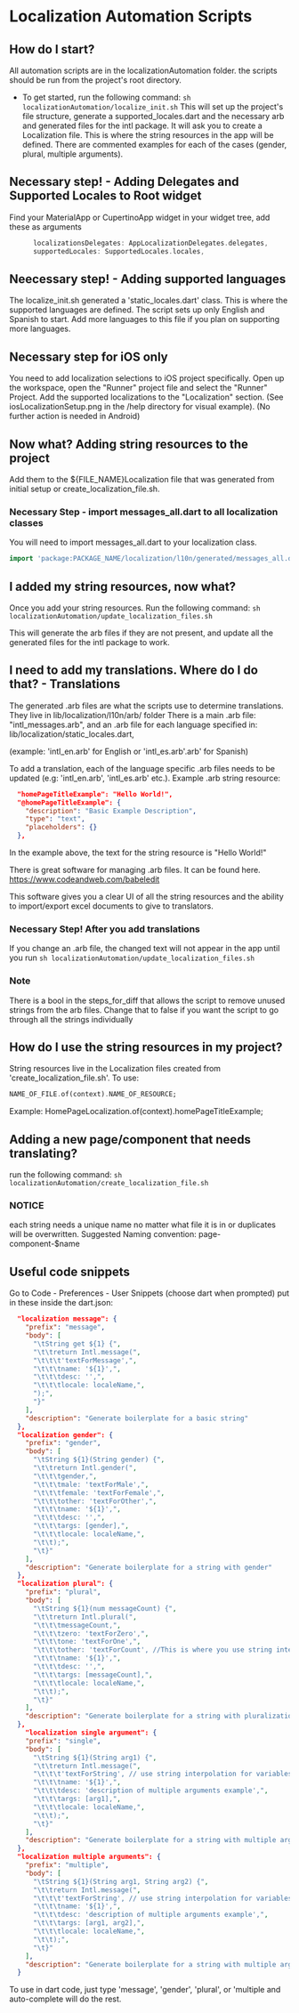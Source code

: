 # Localization Automation Scripts

## How do I start?

All automation scripts are in the localizationAutomation folder. the scripts should be run from the project's root directory.

- To get started, run the following command:
  `sh localizationAutomation/localize_init.sh`
  This will set up the project's file structure, generate a supported_locales.dart and the necessary arb and generated files for the intl package. It will ask you to create a Localization file. This is where the string resources in the app will be defined. There are commented examples for each of the cases (gender, plural, multiple arguments).

## Necessary step! - Adding Delegates and Supported Locales to Root widget

Find your MaterialApp or CupertinoApp widget in your widget tree, add these as arguments

```dart
      localizationsDelegates: AppLocalizationDelegates.delegates,
      supportedLocales: SupportedLocales.locales,
```

## Neecessary step! - Adding supported languages

The localize_init.sh generated a 'static_locales.dart' class. This is where the supported languages are defined. The script sets up only English and Spanish to start. Add more languages to this file if you plan on supporting more languages.

## Necessary step for iOS only

You need to add localization selections to iOS project specifically. Open up the workspace, open the "Runner" project file and select the "Runner" Project. Add the supported localizations to the "Localization" section. (See iosLocalizationSetup.png in the /help directory for visual example). (No further action is needed in Android)

## Now what? Adding string resources to the project

Add them to the \${FILE_NAME}Localization file that was generated from initial setup or create_localization_file.sh.

### Necessary Step - import messages_all.dart to all localization classes

You will need to import messages_all.dart to your localization class.

```dart
import 'package:PACKAGE_NAME/localization/l10n/generated/messages_all.dart';
```

## I added my string resources, now what?

Once you add your string resources. Run the following command:
`sh localizationAutomation/update_localization_files.sh`

This will generate the arb files if they are not present, and update all the generated files for the intl package to work.

## I need to add my translations. Where do I do that? - Translations

The generated .arb files are what the scripts use to determine translations. They live in lib/localization/I10n/arb/ folder
There is a main .arb file: "intl_messages.arb", and an .arb file for each language specified in: lib/localization/static_locales.dart,

(example: 'intl_en.arb' for English or 'intl_es.arb'.arb' for Spanish)

To add a translation, each of the language specific .arb files needs to be updated (e.g: 'intl_en.arb', 'intl_es.arb' etc.). Example .arb string resource:

```json
  "homePageTitleExample": "Hello World!",
  "@homePageTitleExample": {
    "description": "Basic Example Description",
    "type": "text",
    "placeholders": {}
  },
```

In the example above, the text for the string resource is "Hello World!"

There is great software for managing .arb files. It can be found here.
https://www.codeandweb.com/babeledit

This software gives you a clear UI of all the string resources and the ability to import/export excel documents to give to translators.

### Necessary Step! After you add translations

If you change an .arb file, the changed text will not appear in the app until you run
`sh localizationAutomation/update_localization_files.sh`

### Note

There is a bool in the steps_for_diff that allows the script to remove unused strings from the arb files. Change that to false if you want the script to go through all the strings individually

## How do I use the string resources in my project?

String resources live in the Localization files created from 'create_localization_file.sh'. To use:

```dart
NAME_OF_FILE.of(context).NAME_OF_RESOURCE;
```

Example:
HomePageLocalization.of(context).homePageTitleExample;

## Adding a new page/component that needs translating?

run the following command:
`sh localizationAutomation/create_localization_file.sh`

### NOTICE

each string needs a unique name no matter what file it is in or duplicates will be overwritten. Suggested Naming convention: page-component-\$name

## Useful code snippets

Go to Code - Preferences - User Snippets (choose dart when prompted)
put in these inside the dart.json:

```json
  "localization message": {
    "prefix": "message",
    "body": [
      "\tString get ${1} {",
      "\t\treturn Intl.message(",
      "\t\t\t'textForMessage',",
      "\t\t\tname: '${1}',",
      "\t\t\tdesc: '',",
      "\t\t\tlocale: localeName,",
      ");",
      "}"
    ],
    "description": "Generate boilerplate for a basic string"
  },
  "localization gender": {
    "prefix": "gender",
    "body": [
      "\tString ${1}(String gender) {",
      "\t\treturn Intl.gender(",
      "\t\t\tgender,",
      "\t\t\tmale: 'textForMale',",
      "\t\t\tfemale: 'textForFemale',",
      "\t\t\tother: 'textForOther',",
      "\t\t\tname: '${1}',",
      "\t\t\tdesc: '',",
      "\t\t\targs: [gender],",
      "\t\t\tlocale: localeName,",
      "\t\t);",
      "\t}"
    ],
    "description": "Generate boilerplate for a string with gender"
  },
  "localization plural": {
    "prefix": "plural",
    "body": [
      "\tString ${1}(num messageCount) {",
      "\t\treturn Intl.plural(",
      "\t\t\tmessageCount,",
      "\t\t\tzero: 'textForZero',",
      "\t\t\tone: 'textForOne',",
      "\t\t\tother: 'textForCount', //This is where you use string interpolation for variables",
      "\t\t\tname: '${1}',",
      "\t\t\tdesc: '',",
      "\t\t\targs: [messageCount],",
      "\t\t\tlocale: localeName,",
      "\t\t);",
      "\t}"
    ],
    "description": "Generate boilerplate for a string with pluralization"
  },
    "localization single argument": {
    "prefix": "single",
    "body": [
      "\tString ${1}(String arg1) {",
      "\t\treturn Intl.message(",
      "\t\t\t'textForString', // use string interpolation for variables",
      "\t\t\tname: '${1}',",
      "\t\t\tdesc: 'description of multiple arguments example',",
      "\t\t\targs: [arg1],",
      "\t\t\tlocale: localeName,",
      "\t\t);",
      "\t}"
    ],
    "description": "Generate boilerplate for a string with multiple arguments"
  },
  "localization multiple arguments": {
    "prefix": "multiple",
    "body": [
      "\tString ${1}(String arg1, String arg2) {",
      "\t\treturn Intl.message(",
      "\t\t\t'textForString', // use string interpolation for variables",
      "\t\t\tname: '${1}',",
      "\t\t\tdesc: 'description of multiple arguments example',",
      "\t\t\targs: [arg1, arg2],",
      "\t\t\tlocale: localeName,",
      "\t\t);",
      "\t}"
    ],
    "description": "Generate boilerplate for a string with multiple arguments"
  }
```

To use in dart code, just type 'message', 'gender', 'plural', or 'multiple and auto-complete will do the rest.
